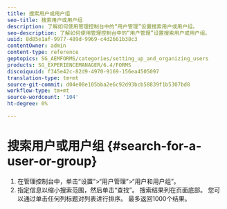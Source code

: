 ```yaml
---
title: 搜索用户或用户组
seo-title: 搜索用户或用户组
description: 了解如何使用管理控制台中的“用户管理”设置搜索用户或用户组。
seo-description: 了解如何使用管理控制台中的“用户管理”设置搜索用户或用户组。
uuid: 8d85e1af-9977-489d-9969-c4d2661b38c3
contentOwner: admin
content-type: reference
geptopics: SG_AEMFORMS/categories/setting_up_and_organizing_users
products: SG_EXPERIENCEMANAGER/6.4/FORMS
discoiquuid: f345e42c-82d9-4970-9169-156ea4505097
translation-type: tm+mt
source-git-commit: d04e08e105bba2e6c92d93bcb58839f1b5307bd8
workflow-type: tm+mt
source-wordcount: '104'
ht-degree: 0%

---
```



# 搜索用户或用户组 {#search-for-a-user-or-group}

1. 在管理控制台中，单击“设置”>“用户管理”>“用户和用户组”。
1. 指定信息以缩小搜索范围，然后单击“查找”。 搜索结果列在页面底部。 您可以通过单击任何列标题对列表进行排序。 最多返回1000个结果。

